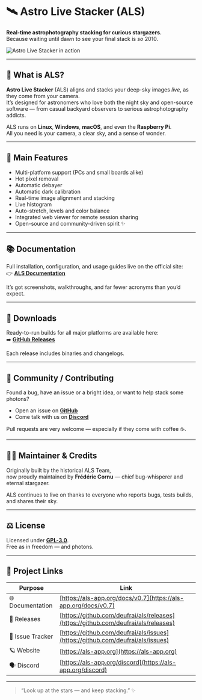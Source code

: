 # 🛰️ Astro Live Stacker (ALS)

**Real-time astrophotography stacking for curious stargazers.**  
Because waiting until dawn to see your final stack is *so* 2010.

![Astro Live Stacker in action](./als-screenshot.png)


---

## 🌌 What is ALS?

**Astro Live Stacker** (ALS) aligns and stacks your deep-sky images *live*, as they come from your camera.  
It’s designed for astronomers who love both the night sky and open-source software — from casual backyard observers to
serious astrophotography addicts.

ALS runs on **Linux**, **Windows**, **macOS**, and even the **Raspberry Pi**.  
All you need is your camera, a clear sky, and a sense of wonder.

---

## 🔭 Main Features

- Multi-platform support (PCs and small boards alike)
- Hot pixel removal
- Automatic debayer
- Automatic dark calibration
- Real-time image alignment and stacking
- Live histogram
- Auto-stretch, levels and color balance
- Integrated web viewer for remote session sharing
- Open-source and community-driven spirit ✨

---

## 📚 Documentation

Full installation, configuration, and usage guides live on the official site:  
👉 [**ALS Documentation**](https://als-app.org/docs/v0.7)

It’s got screenshots, walkthroughs, and far fewer acronyms than you’d expect.

---

## 💾 Downloads

Ready-to-run builds for all major platforms are available here:  
➡️ [**GitHub Releases**](https://github.com/deufrai/als/releases)

Each release includes binaries and changelogs.

---

## 🤝 Community / Contributing

Found a bug, have an issue or a bright idea, or want to help stack some photons?

- Open an issue on [**GitHub**](https://github.com/deufrai/als/issues)
- Come talk with us on [**Discord**](https://als-app.org/discord)

Pull requests are very welcome — especially if they come with coffee ☕.

---

## 👨‍🚀 Maintainer & Credits

Originally built by the historical ALS Team,  
now proudly maintained by **Frédéric Cornu** — chief bug-whisperer and eternal stargazer.

ALS continues to live on thanks to everyone who reports bugs, tests builds, and shares their sky.

---

## ⚖️ License

Licensed under [**GPL-3.0**](LICENSE.txt).  
Free as in freedom — and photons.

---

## 🧭 Project Links

| Purpose          | Link                                                  |
|------------------|-------------------------------------------------------|
| 🌐 Documentation | [https://als-app.org/docs/v0.7](https://als-app.org/docs/v0.7) |
| 💾 Releases      | [https://github.com/deufrai/als/releases](https://github.com/deufrai/als/releases) |
| 🐞 Issue Tracker | [https://github.com/deufrai/als/issues](https://github.com/deufrai/als/issues) |
| 🪐 Website       | [https://als-app.org](https://als-app.org)            |
| 🗣️ Discord       | [https://als-app.org/discord](https://als-app.org/discord) |

---

> “Look up at the stars — and keep stacking.” ✨
